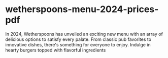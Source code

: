 # wetherspoons-menu-2024-prices-pdf
 In 2024, Wetherspoons has unveiled an exciting new menu with an array of delicious options to satisfy every palate. From classic pub favorites to innovative dishes, there's something for everyone to enjoy. Indulge in hearty burgers topped with flavorful ingredients

